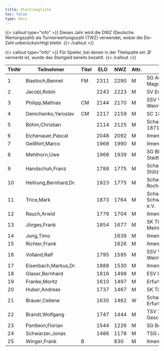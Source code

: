 ```yaml
---
title: Startrangliste
toc: false
type: docs
---
```


{{< callout type="info" >}}
Dieses Jahr wird die DWZ (Deutsche Wertungszahl) als Turnierwertungszahl (TWZ) verwendet, wobei die Elo-Zahl unberücksichtigt bleibt.
{{< /callout >}}


{{< callout type="info" >}}
Für Spieler, bei denen in der Titelspalte ein ‚B‘ vermerkt ist, wurde das Startgeld bereits bezahlt.
{{< /callout >}}


| TlnNr | Teilnehmer | Titel | ELO | NWZ | Attr. | Verein/Ort | Land | Geburt | FideKenn. | PKZ |
| --- | --- | --- | --- | --- | --- | --- | --- | --- | --- | --- | 
| 1 | Biastoch,Bennet | FM | 2311 | 2290 | M | SG Aufbau Elbe Magdeburg | GER | 2002 | 12939889 | 10279476 |
| 2 | Jacobi,Robin |  | 2243 | 2223 | M | SV Empor Erfurt | GER | 1991 | 24646962 | 10093102 |
| 3 | Philipp,Mathias | CM | 2144 | 2170 | M | SSV Vimaria 91 Weimar | GER | 1999 | 12958883 | 10269201 |
| 4 | Demchenko,Yaroslav | CM | 2217 | 2159 | M | SC 1868 Bamberg | UKR | 2007 | 14186667 | 10794860 |
| 5 | Böhm,Christian |  | 2114 | 2125 | M | Schachgemeinschaft 1871 Löberitz | GER | 1990 | 12922544 | 10019162 |
| 6 | Eichenauer,Pascal |  | 2048 | 2092 | M | Ilmenauer SV | GER | 1999 | 12991848 | 10276112 |
| 7 | Geißhirt,Marco |  | 1968 | 1990 | M | Ilmenauer SV | GER | 1990 | 4610563 | 10059257 |
| 8 | Mehlhorn,Uwe |  | 1968 | 1939 | M | SG Blau-Weiß Stadtilm | GER | 1961 | 4619552 | 10139500 |
| 9 | Handschuh,Franz |  | 1788 | 1775 | M | Schachverein Stützerbach | GER | 1948 | 34602615 | 10073513 |
| 10 | Hellrung,Bernhard,Dr. |  | 1923 | 1775 | M | Schachclub Rochade Leinefelde | GER | 1962 | 4692420 | 10079581 |
| 11 | Trice,Mark |  | 1873 | 1764 | M | Schachklub Schweinfurt 2000 e.V. | GER | 1960 | 12920037 | 10225460 |
| 12 | Rauch,Arwid |  | 1779 | 1704 | M | Ilmenauer SV | GER | 2003 | 16215923 | 10283822 |
| 13 | Jörges,Frank |  | 1854 | 1677 | M | SK Theaterstadt Meiningen | GER | 1959 | 24669415 | 10095989 |
| 14 | Jung,Timo |  |  | 1639 | M | Ilmenauer SV | GER | 2005 | 533029865 | 10845239 |
| 15 | Richter,Frank |  |  | 1626 | M | Ilmenauer SV | GER | 1969 | 16279727 | 10175929 |
| 16 | Volland,Ralf |  | 1795 | 1595 | M | SSV Vimaria 91 Weimar | GER | 1953 | 24640123 | 10230969 |
| 17 | Eisenbach,Markus,Dr. |  | 1888 | 1530 | M | Ilmenauer SV | GER | 1984 | 34663630 | 10043553 |
| 18 | Glaser,Bernhard |  | 1816 | 1498 | M | ESV Lok Sömmerda | GER | 1960 | 24638331 | 10061931 |
| 19 | Franke,Moritz |  | 1610 | 1497 | M | Erfurter Schachklub | GER | 2013 | 34629475 | 10774247 |
| 20 | Huber,Andreas |  | 1737 | 1467 | M | SK Töging | GER | 1978 | 34639306 | 10090023 |
| 21 | Brauer,Celiene |  | 1630 | 1462 | W | Schachclub Turm Erfurt | GER | 2009 | 34663622 | 10724741 |
| 22 | Brandt,Wolfgang |  | 1747 | 1444 | M | TSV 1886 Geschwenda | GER | 1960 | 16202465 | 10257345 |
| 23 | Pantleon,Florian |  | 1544 | 1226 | M | SG Bettringen | GER | 1999 | 533016836 | 10535931 |
| 24 | Schwarzer,Jonas |  | 1486 | 1178 | M | TSG Apolda | GER | 2006 | 34686223 | 10829349 |
| 25 | Winger,Frank | B |  | 830 | M | Ilmenauer SV | GER | 1964 | 16233069 | 10651767 |